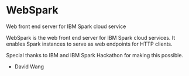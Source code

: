 # WebSpark
Web front end server for IBM Spark cloud service

WebSpark is the web front end server for IBM Spark cloud services. It enables Spark instances to serve as web endpoints for HTTP clients.

Special thanks to IBM and IBM Spark Hackathon for making this possible.


- David Wang
